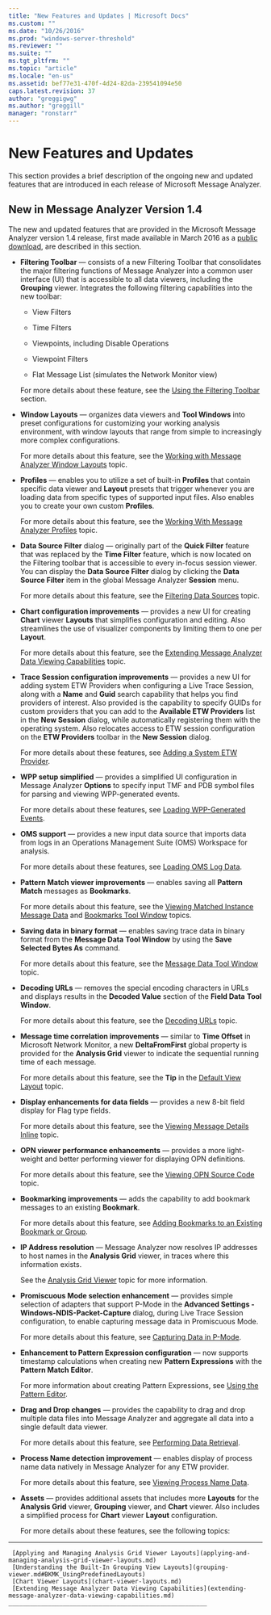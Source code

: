 ```yaml
---
title: "New Features and Updates | Microsoft Docs"
ms.custom: ""
ms.date: "10/26/2016"
ms.prod: "windows-server-threshold"
ms.reviewer: ""
ms.suite: ""
ms.tgt_pltfrm: ""
ms.topic: "article"
ms.locale: "en-us"
ms.assetid: bef77e31-470f-4d24-82da-239541094e50
caps.latest.revision: 37
author: "greggigwg"
ms.author: "greggill"
manager: "ronstarr"
---
```

# New Features and Updates
This section provides a brief description of the ongoing new and updated features that are introduced in each release of Microsoft Message Analyzer.  
  
## New in Message Analyzer Version 1.4  
 The new and updated features that are provided in the Microsoft Message Analyzer version 1.4 release, first made available in March 2016 as a [public download](http://www.microsoft.com/en-us/download/details.aspx?id=44226), are described in this section.  
  
-   **Filtering Toolbar** — consists of  a new Filtering Toolbar that consolidates the major filtering functions of Message Analyzer into a common user interface (UI) that is accessible to all data viewers, including the **Grouping** viewer. Integrates the following filtering capabilities into the new toolbar:  
  
    -   View Filters  
  
    -   Time Filters  
  
    -   Viewpoints, including Disable Operations  
  
    -   Viewpoint Filters  
  
    -   Flat Message List (simulates the Network Monitor view)  
  
     For more details about these feature, see the [Using the Filtering Toolbar](using-the-filtering-toolbar.md) section.  
  
-   **Window Layouts** — organizes data viewers and **Tool Windows** into preset configurations for customizing your working analysis environment, with window layouts that range from simple to increasingly more complex configurations.  
  
     For more details about this feature, see the [Working with Message Analyzer Window Layouts](working-with-message-analyzer-window-layouts.md) topic.  
  
-   **Profiles** — enables you to utilize a set of built-in **Profiles** that contain specific data viewer and **Layout** presets that trigger whenever you are loading data from specific types of supported input files. Also enables you to create your own custom **Profiles**.  
  
     For more details about this feature, see the [Working With Message Analyzer Profiles](working-with-message-analyzer-profiles.md) topic.  
  
-   **Data Source Filter** dialog — originally part of the **Quick Filter** feature that was replaced by the **Time Filter** feature, which is now located on the Filtering toolbar that is accessible to every in-focus session viewer. You can display the **Data Source Filter** dialog by clicking the **Data Source Filter** item in the global Message Analyzer **Session** menu.  
  
     For more details about this feature, see the [Filtering Data Sources](filtering-data-sources.md) topic.  
  
-   **Chart configuration improvements** — provides a new UI for creating **Chart** viewer **Layouts** that simplifies configuration and editing. Also streamlines the use of visualizer components by limiting them to one per **Layout**.  
  
     For more details about this feature, see the [Extending Message Analyzer Data Viewing Capabilities](extending-message-analyzer-data-viewing-capabilities.md) topic.  
  
-   **Trace Session configuration improvements** — provides a new UI for adding system ETW Providers when configuring a  Live Trace Session, along with a **Name** and **Guid** search capability that helps you find providers of interest. Also provided is the capability to specify GUIDs for custom providers that you can add to the **Available ETW Providers** list in the **New Session** dialog, while automatically registering them with the operating system. Also relocates access to ETW session configuration on the **ETW Providers** toolbar in the **New Session** dialog.  
  
     For more details about these features, see [Adding a System ETW Provider](adding-a-system-etw-provider.md).  
  
-   **WPP setup simplified** — provides a simplified UI configuration in Message Analyzer **Options** to specify input TMF and PDB symbol files for parsing and viewing WPP-generated events.  
  
     For more details about these features, see [Loading WPP-Generated Events](loading-wpp-generated-events.md).  
  
-   **OMS support** — provides a new input data source that imports data from logs in an Operations Management Suite (OMS) Workspace for analysis.  
  
     For more details about these features, see [Loading OMS Log Data](loading-oms-log-data.md).  
  
-   **Pattern Match viewer improvements** — enables saving all **Pattern Match** messages as **Bookmarks**.  
  
     For more details about this feature, see the [Viewing Matched Instance Message Data](using-the-pattern-match-viewer.md#BKMK_ViewMatchedInstanceData) and [Bookmarks Tool Window](bookmarks-tool-window.md) topics.  
  
-   **Saving data in binary format** — enables saving trace data in binary format from the **Message Data** **Tool Window** by using the **Save Selected Bytes As** command.  
  
     For more details about this feature, see the [Message Data Tool Window](message-data-tool-window.md) topic.  
  
-   **Decoding URLs** — removes the special encoding characters in URLs and displays results in the **Decoded Value** section of the **Field Data** **Tool Window**.  
  
     For more details about this feature, see the [Decoding URLs](field-data-tool-window.md#BKMK_DecodingURLs) topic.  
  
-   **Message time correlation improvements** — similar to **Time Offset** in Microsoft Network Monitor, a new **DeltaFromFirst** global property is provided for the **Analysis Grid** viewer to indicate the sequential running time of each message.  
  
     For more details about this feature, see the **Tip** in the [Default View Layout](analysis-grid-viewer.md#BKMK_DefaultViewLayout) topic.  
  
-   **Display enhancements for data fields** — provides a new 8-bit field display for Flag type fields.  
  
     For more details about this feature, see the [Viewing Message Details Inline](message-details-tool-window.md#BKMK_ViewMessageDetailsInline) topic.  
  
-   **OPN viewer performance enhancements** — provides a more light-weight and better performing viewer for displaying OPN definitions.  
  
     For more details about this feature, see the [Viewing OPN Source Code](viewing-opn-source-code.md) topic.  
  
-   **Bookmarking improvements** — adds the capability to add bookmark messages to an existing **Bookmark**.  
  
     For more details about this feature, see [Adding Bookmarks to an Existing Bookmark or Group](bookmarks-tool-window.md#BKMK_AddBookMarksToExisting).  
  
-   **IP Address resolution** — Message Analyzer now  resolves IP addresses to host names in the **Analysis Grid** viewer, in traces where this information exists.  
  
     See the [Analysis Grid Viewer](analysis-grid-viewer.md) topic for more information.  
  
-   **Promiscuous Mode selection enhancement** — provides simple selection of adapters that support P-Mode in the **Advanced Settings - Windows-NDIS-Packet-Capture** dialog, during Live Trace Session configuration, to enable capturing message data in Promiscuous Mode.  
  
     For more details about this feature, see [Capturing Data in P-Mode](microsoft-windows-ndis-packetcapture-provider.md#BKMK_CaptureInPMode).  
  
-   **Enhancement to Pattern Expression configuration** — now supports timestamp calculations when creating new **Pattern Expressions** with the **Pattern Match Editor**.  
  
     For more information about creating Pattern Expressions, see [Using the Pattern Editor](using-the-pattern-editor.md).  
  
-   **Drag and Drop changes** — provides the capability to drag and drop multiple data files into Message Analyzer and aggregate all data into a single default data viewer.  
  
     For more details about this feature, see [Performing Data Retrieval](performing-data-retrieval.md).  
  
-   **Process Name detection improvement** — enables display of process name data natively in Message Analyzer for any ETW provider.  
  
     For more details about this feature, see [Viewing Process Name Data](viewing-process-name-data.md).  
  
-   **Assets** — provides additional assets that includes more **Layouts** for the **Analysis Grid** viewer, **Grouping** viewer, and **Chart** viewer. Also includes a simplified process for  **Chart** viewer **Layout** configuration.  
  
     For more details about these features, see the following topics:  
   ---  
  
     [Applying and Managing Analysis Grid Viewer Layouts](applying-and-managing-analysis-grid-viewer-layouts.md)   
     [Understanding the Built-In Grouping View Layouts](grouping-viewer.md#BKMK_UsingPredefinedLayouts)   
     [Chart Viewer Layouts](chart-viewer-layouts.md)   
     [Extending Message Analyzer Data Viewing Capabilities](extending-message-analyzer-data-viewing-capabilities.md)   
    _______________________________________________________